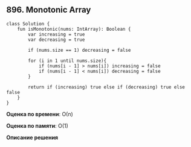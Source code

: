 ## 896. Monotonic Array

```
class Solution {
    fun isMonotonic(nums: IntArray): Boolean {
        var increasing = true
        var decreasing = true

        if (nums.size == 1) decreasing = false

        for (i in 1 until nums.size){
            if (nums[i - 1] > nums[i]) increasing = false
            if (nums[i - 1] < nums[i]) decreasing = false
        }

        return if (increasing) true else if (decreasing) true else false
    }
}

```

**Оценка по времени**: О(n)


**Оценка по памяти**: О(1)


**Описание решения**
```

```